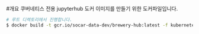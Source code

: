 #개요
쿠버네티스 전용 jupyterhub 도커 이미지를 만들기 위한 도커파일입니다.

```bash
# 루트 디렉토리에서 진행합니다.
$ docker build -t gcr.io/socar-data-dev/brewery-hub:latest -f kubernetes/hub/Dockerfile .
```